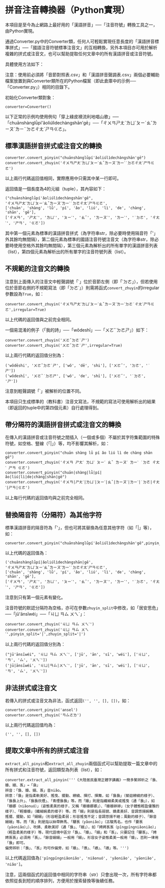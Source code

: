 # 拼音注音轉換器（Python實現）

本項目是至今為止網路上最好用的「漢語拼音」──「注音符號」轉換工具之一，由Python實現。

通過Converter.py中的Converter類，任何人可輕鬆實現任意長度的「漢語拼音標準拼式」──「國語注音符號標準注音文」的互相轉換，另外本項目亦可用於解析複雜的拼式或注音文，也可以幫助提取任何文章中的所有漢語拼音或注音符號。

具體使用方法如下：

注意：使用前必須將「音節對照表.csv」和「漢語拼音聲調表.csv」兩個必要輔助檔案放置到與Converter類所在的Python檔案（即此倉庫中的示例──「Converter.py」）相同的目錄下。

初始化Converter類對象：

```{python}
converter=Converter()
```

以下正常的示例均使用例句「穿上綠皮襖流利地唱山歌」──「chuānshànglǜpí'ǎoliúlìdechàngshān'gē」──「ㄔㄨㄢㄕㄤˋㄌㄩˋㄆㄧˊㄠˇㄌㄧㄡˊㄌㄧˋ˙ㄉㄜㄔㄤˋㄕㄢㄍㄜ」。

## 標準漢語拼音拼式或注音文的轉換

```{python}
converter.convert_pinyin("chuānshànglǜpí'ǎoliúlìdechàngshān'gē")
converter.convert_zhuyin('ㄔㄨㄢㄕㄤˋㄌㄩˋㄆㄧˊㄠˇㄌㄧㄡˊㄌㄧˋ˙ㄉㄜㄔㄤˋㄕㄢㄍㄜ')
```

以上兩行代碼返回值相同，實際應用中只需其中某一行即可。

返回值是一個長度為4的元組（tuple），其內容如下：

```{python}
("chuānshànglǜpí'ǎoliúlìdechàngshān'gē",
'ㄔㄨㄢㄕㄤˋㄌㄩˋㄆㄧˊㄠˇㄌㄧㄡˊㄌㄧˋ˙ㄉㄜㄔㄤˋㄕㄢㄍㄜ',
['chuān', 'shàng', 'lǜ', 'pí', 'ǎo', 'liú', 'lì', 'de', 'chàng', 'shān', 'gē'],
['ㄔㄨㄢ', 'ㄕㄤˋ', 'ㄌㄩˋ', 'ㄆㄧˊ', 'ㄠˇ', 'ㄌㄧㄡˊ', 'ㄌㄧˋ', '˙ㄉㄜ', 'ㄔㄤˋ', 'ㄕㄢ', 'ㄍㄜ'])
```

其中第一個元素為標準的漢語拼音拼式（為字符串str，除必要時使用隔音符「'」外其餘均無間隔），第二個元素為標準的國語注音符號注音文（為字符串str，除必要時使用空格外其餘均無間隔），第三個元素為解析出的所有單字的漢語拼音列表（list），第四個元素為解析出的所有單字的注音符號列表（list）。

## 不規範的注音文的轉換

注意到上面傳入的注音文中輕聲調號「˙」位於音節左側（即「˙ㄉㄜ」），但若使用位於音節右側的不規範寫法（即「ㄉㄜ˙」）則需將函式`convert_zhuyin`的irregular參數設為`True`，如：

```{python}
converter.convert_zhuyin('ㄔㄨㄢㄕㄤˋㄌㄩˋㄆㄧˊㄠˇㄌㄧㄡˊㄌㄧˋㄉㄜ˙ㄔㄤˋㄕㄢㄍㄜ',irregular=True)
```

以上代碼的返回值與之前完全相同。

一個易混淆的例子（「我的詩」──「wǒdeshī」──「ㄨㄛˇ˙ㄉㄜㄕ」）如下：

```{python}
converter.convert_zhuyin('ㄨㄛˇㄉㄜ˙ㄕ')
converter.convert_zhuyin('ㄨㄛˇㄉㄜ˙ㄕ',irregular=True)
```

以上兩行代碼的返回值分別為：

```{python}
('wǒdēshi', 'ㄨㄛˇㄉㄜ˙ㄕ', ['wǒ', 'dē', 'shi'], ['ㄨㄛˇ', 'ㄉㄜ', '˙ㄕ'])
('wǒdeshī', 'ㄨㄛˇ˙ㄉㄜㄕ', ['wǒ', 'de', 'shī'], ['ㄨㄛˇ', '˙ㄉㄜ', 'ㄕ'])
```

注意到輕聲調號「˙」被解析的位置不同。

本項目只生成標準的（教科書）注音文寫法，不規範的寫法可使用解析出的結果（即返回的tuple中的第四個元素）自行處理得到。

## 帶分隔符的漢語拼音拼式或注音文的轉換

在傳入的漢語拼音或注音符號之間插入（一個或多個）不屬於其字符集範圍的特殊符號，如空格、豎線（「|」）等，均不影響其解析，如：

```{python}
converter.convert_pinyin("chuān shàng lǜ pí ǎo liú lì de chàng shān gē")
converter.convert_zhuyin('ㄔㄨㄢ ㄕㄤˋ ㄌㄩˋ ㄆㄧˊ ㄠˇ ㄌㄧㄡˊ ㄌㄧˋ ˙ㄉㄜ ㄔㄤˋ ㄕㄢ ㄍㄜ')
converter.convert_pinyin("chuān|shàng|lǜ|pí|ǎo|liú|lì|de|chàng|shān|gē")
converter.convert_zhuyin('ㄔㄨㄢ|ㄕㄤˋ|ㄌㄩˋ|ㄆㄧˊ|ㄠˇ|ㄌㄧㄡˊ|ㄌㄧˋ|˙ㄉㄜ|ㄔㄤˋ|ㄕㄢ|ㄍㄜ')
```

以上每行代碼的返回值均與之前完全相同。

## 替換隔音符（分隔符）為其他字符

標準漢語拼音的隔音符為「'」，但也可將其替換為任意其他字符（如「|」等），如：

```{python}
converter.convert_pinyin("chuānshànglǜpí'ǎoliúlìdechàngshān'gē",pinyin_split='|')
```

以上代碼的返回值為：

```{python}
('chuānshànglǜpí|ǎoliúlìdechàngshān|gē',
'ㄔㄨㄢㄕㄤˋㄌㄩˋㄆㄧˊㄠˇㄌㄧㄡˊㄌㄧˋ˙ㄉㄜㄔㄤˋㄕㄢㄍㄜ',
['chuān', 'shàng', 'lǜ', 'pí', 'ǎo', 'liú', 'lì', 'de', 'chàng', 'shān', 'gē'],
['ㄔㄨㄢ', 'ㄕㄤˋ', 'ㄌㄩˋ', 'ㄆㄧˊ', 'ㄠˇ', 'ㄌㄧㄡˊ', 'ㄌㄧˋ', '˙ㄉㄜ', 'ㄔㄤˋ', 'ㄕㄢ', 'ㄍㄜ'])
```

注意到只有第一個元素有變化。

注音符號的默認分隔符為空格，亦可在參數`zhuyin_split`中修改，如「居安思危」──「jū'ānsīwéi」──「ㄐㄩ ㄢㄙ ㄨㄟˊ」：

```{python}
converter.convert_zhuyin('ㄐㄩ ㄢㄙ ㄨㄟˊ')
converter.convert_zhuyin('ㄐㄩ ㄢㄙ ㄨㄟˊ',pinyin_split='|',zhuyin_split='|')
```

以上兩行代碼的返回值分別為：

```{python}
("jū'ānsīwéi", 'ㄐㄩ ㄢㄙ ㄨㄟˊ', ['jū', 'ān', 'sī', 'wéi'], ['ㄐㄩ', 'ㄢ', 'ㄙ', 'ㄨㄟˊ'])
('jū|ānsīwéi', 'ㄐㄩ|ㄢㄙ|ㄨㄟˊ', ['jū', 'ān', 'sī', 'wéi'], ['ㄐㄩ', 'ㄢ', 'ㄙ', 'ㄨㄟˊ'])
```

## 非法拼式或注音文

若傳入的拼式或注音文為非法，函式返回`('', '', [], [])`，如：

```{python}
converter.convert_pinyin('ansel')
converter.convert_zhuyin('ㄢㄙㄜㄌ')
```

以上兩行代碼返回值均為：

```{python}
('', '', [], [])
```

## 提取文章中所有的拼式或注音

`extract_all_pinyin`和`extract_all_zhuyin`兩個函式可以幫助提取一篇文章中的所有拼式和注音符號，返回類型為列表（list），如：

```{python}
converter.extract_all_pinyin('''《大陸居民臺灣正體字講義》一簡多繁辨析之「裊、嬝、嫋、褭」→「袅」
辨音：「裊、嬝、嫋、褭」音niǎo。
辨意：「裊」是指柔軟美好、搖曳、擺動、繚繞、揮打、揮舞，如「裊裊」（縈迴繚繞的樣子）、「裊裊上升」、「裊裊炊煙」、「青煙裊裊」等。而「嬝」則是指纖細柔美或搖曳（通「裊」），如「嬝娜（niǎonuó）」（姿態柔美的樣子，又稱「嬝嬝娜娜」）、「嬝嬝婷婷」（女子體態輕盈優雅的樣子）、「輕嬝嬝」（纖細婉柔的樣子）等。而「嫋」則是指長弱貌、嬌柔美好、音調悠揚婉轉、搖擺、擺動，如「嫋嫋」（形容輕盈柔弱；形容搖曳不定；音調悠揚不絕；風動的樣子）、「餘音嫋嫋」等。而「褭」則是指以絲帶飾馬、「騕褭（yǎoniǎo）」（古駿馬名，也作「要褭（yāoniǎo）」）、吹拂、柔軟美好（通「裊」、「嫋」），如「娉娉褭褭（pīngpīngniǎoniǎo）」（輕盈柔美的樣子）等。現代語境中區分「裊」、「嬝」、「嫋」和「褭」，只要記住「騕褭」、「娉娉褭褭」必須用「褭」，「餘音嫋嫋」一般用「嫋」，形容女子姿態柔美一般用「嬝」，否則一律用「裊」即可。
偏旁辨析：「裊」、「褭」均可作偏旁，如「嬝」、「㒟」、「㠡」、「䃵」等。''')
```

以上代碼返回值為`['pīngpīngniǎoniǎo', 'niǎonuó', 'yǎoniǎo', 'yāoniǎo', 'niǎo']`。

注意，這兩個函式的返回值中相同的字符串（str）只會出現一次，所有字符串都依照從長到短的順序排列，方便用於搜索替換等後續任務。